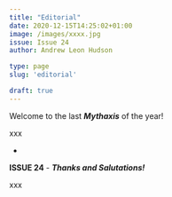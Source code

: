 ```yaml
---
title: "Editorial"
date: 2020-12-15T14:25:02+01:00
image: /images/xxxx.jpg
issue: Issue 24
author: Andrew Leon Hudson

type: page
slug: 'editorial'

draft: true
---
```


Welcome to the last ***Mythaxis*** of the year!

xxx



-



**ISSUE 24** - ***Thanks and Salutations!***

xxx

